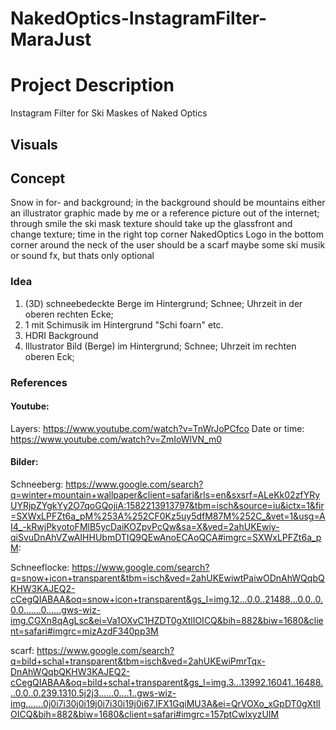 # NakedOptics-InstagramFilter-MaraJust

# Project Description

Instagram Filter for Ski Maskes of Naked Optics

## Visuals

## Concept

Snow in for- and background; in the background should be mountains either an illustrator graphic made by me or a reference picture out of the internet;
through smile the ski mask texture should take up the glassfront and change texture;
time in the right top corner
NakedOptics Logo in the bottom corner
around the neck of the user should be a scarf
maybe some ski musik or sound fx, but thats only optional

### Idea

1. (3D) schneebedeckte Berge im Hintergrund; Schnee; Uhrzeit in der oberen rechten Ecke; 
2. 1 mit Schimusik im Hintergrund "Schi foarn" etc. 
3. HDRI Background
4. Illustrator Bild (Berge) im Hintergrund; Schnee; Uhrzeit im rechten oberen Eck;

### References

#### Youtube:
Layers: https://www.youtube.com/watch?v=TnWrJoPCfco
Date or time: https://www.youtube.com/watch?v=ZmIoWlVN_m0

#### Bilder:
Schneeberg: https://www.google.com/search?q=winter+mountain+wallpaper&client=safari&rls=en&sxsrf=ALeKk02zfYRyUYRjpZYgkYy2O7qoGQojiA:1582213913797&tbm=isch&source=iu&ictx=1&fir=SXWxLPFZt6a_pM%253A%252CF0Kz5uy5dfM87M%252C_&vet=1&usg=AI4_-kRwjPkyotoFMlB5ycDaiKOZpvPcQw&sa=X&ved=2ahUKEwiy-qiSvuDnAhVZwAIHHUbmDTIQ9QEwAnoECAoQCA#imgrc=SXWxLPFZt6a_pM:

Schneeflocke: https://www.google.com/search?q=snow+icon+transparent&tbm=isch&ved=2ahUKEwiwtPaiwODnAhWQqbQKHW3KAJEQ2-cCegQIABAA&oq=snow+icon+transparent&gs_l=img.12...0.0..21488...0.0..0.0.0.......0......gws-wiz-img.CGXn8qAgLsc&ei=Va1OXvC1HZDT0gXtlIOICQ&bih=882&biw=1680&client=safari#imgrc=mizAzdF340pp3M

scarf: https://www.google.com/search?q=bild+schal+transparent&tbm=isch&ved=2ahUKEwiPmrTqx-DnAhWQqbQKHW3KAJEQ2-cCegQIABAA&oq=bild+schal+transparent&gs_l=img.3...13992.16041..16488...0.0..0.239.1310.5j2j3......0....1..gws-wiz-img.......0j0i7i30j0i19j0i7i30i19j0i67.IFX1GqiMU3A&ei=QrVOXo_xGpDT0gXtlIOICQ&bih=882&biw=1680&client=safari#imgrc=157ptCwlxyzUIM